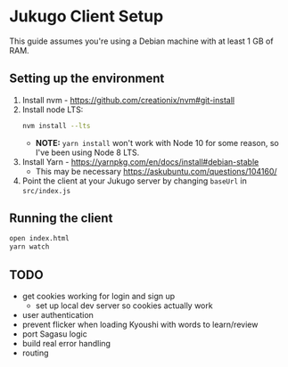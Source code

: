 # Jukugo Client Setup

This guide assumes you're using a Debian machine with at least 1 GB of RAM.

## Setting up the environment
1. Install nvm - https://github.com/creationix/nvm#git-install
1. Install node LTS:
    ```sh
    nvm install --lts
    ```
    * **NOTE:** `yarn install` won't work with Node 10 for some reason, so I've been using Node 8 LTS.
1. Install Yarn - https://yarnpkg.com/en/docs/install#debian-stable
    * This may be necessary https://askubuntu.com/questions/104160/
1. Point the client at your Jukugo server by changing `baseUrl` in `src/index.js`

## Running the client

```sh
open index.html
yarn watch
```

## TODO
* get cookies working for login and sign up
    * set up local dev server so cookies actually work
* user authentication
* prevent flicker when loading Kyoushi with words to learn/review
* port Sagasu logic
* build real error handling
* routing
